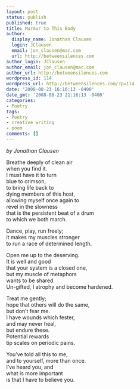 ```yaml
---
layout: post
status: publish
published: true
title: Murmur to This Body
author:
  display_name: Jonathan Clausen
  login: JClausen
  email: jon_clausen@mac.com
  url: http://betweensilences.com
author_login: JClausen
author_email: jon_clausen@mac.com
author_url: http://betweensilences.com
wordpress_id: 114
wordpress_url: http://betweensilences.com/?p=114
date: '2008-08-23 16:16:13 -0400'
date_gmt: '2008-08-23 21:16:13 -0400'
categories:
- Poetry
tags:
- Poetry
- creative writing
- poem
comments: []
---
```

<p><em>by Jonathan Clausen</em></p>
<p>Breathe deeply of clean air<br />
when you find it.<br />
I must have it to turn<br />
blue to crimson,<br />
to bring life back to<br />
dying members of this host,<br />
allowing myself once again to<br />
revel in the slowness<br />
that is the persistent beat of a drum<br />
to which we both march.</p>
<p>Dance, play, run freely;<br />
it makes my muscles stronger<br />
to run a race of determined length.</p>
<p>Open me up to the deserving.<br />
It is well and good<br />
that your system is a closed one,<br />
but my muscle of metaphors<br />
wants to be shared.<br />
Un-gifted, I atrophy and become hardened.</p>
<p>Treat me gently;<br />
hope that others will do the same,<br />
but don’t fear me.<br />
I have wounds which fester,<br />
and may never heal,<br />
but endure these.<br />
Potential rewards<br />
tip scales on periodic pains.</p>
<p>You’ve told all this to me,<br />
and to yourself, more than once.<br />
I’ve heard you, and<br />
what is more important<br />
is that I have to believe you.</p>
